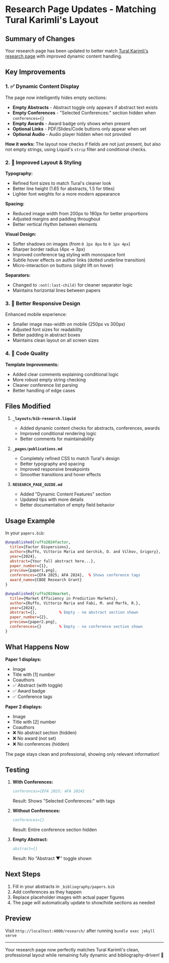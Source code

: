 # Research Page Updates - Matching Tural Karimli's Layout

## Summary of Changes

Your research page has been updated to better match [Tural Karimli's research page](https://turalkarimli.github.io/research/) with improved dynamic content handling.

## Key Improvements

### 1. ✅ Dynamic Content Display

The page now intelligently hides empty sections:

- **Empty Abstracts** - Abstract toggle only appears if abstract text exists
- **Empty Conferences** - "Selected Conferences:" section hidden when `conferences={}`
- **Empty Awards** - Award badge only shows when present
- **Optional Links** - PDF/Slides/Code buttons only appear when set
- **Optional Audio** - Audio player hidden when not provided

**How it works:** The layout now checks if fields are not just present, but also not empty strings, using Liquid's `strip` filter and conditional checks.

### 2. 🎨 Improved Layout & Styling

**Typography:**
- Refined font sizes to match Tural's cleaner look
- Better line height (1.65 for abstracts, 1.5 for titles)
- Lighter font weights for a more modern appearance

**Spacing:**
- Reduced image width from 200px to 180px for better proportions
- Adjusted margins and padding throughout
- Better vertical rhythm between elements

**Visual Design:**
- Softer shadows on images (from `0 2px 8px` to `0 1px 4px`)
- Sharper border radius (4px → 3px)
- Improved conference tag styling with monospace font
- Subtle hover effects on author links (dotted underline transition)
- Micro-interaction on buttons (slight lift on hover)

**Separators:**
- Changed to `:not(:last-child)` for cleaner separator logic
- Maintains horizontal lines between papers

### 3. 📱 Better Responsive Design

Enhanced mobile experience:
- Smaller image max-width on mobile (250px vs 300px)
- Adjusted font sizes for readability
- Better padding in abstract boxes
- Maintains clean layout on all screen sizes

### 4. 🔧 Code Quality

**Template Improvements:**
- Added clear comments explaining conditional logic
- More robust empty string checking
- Cleaner conference list parsing
- Better handling of edge cases

## Files Modified

1. **`_layouts/bib-research.liquid`**
   - Added dynamic content checks for abstracts, conferences, awards
   - Improved conditional rendering logic
   - Better comments for maintainability

2. **`_pages/publications.md`**
   - Completely refined CSS to match Tural's design
   - Better typography and spacing
   - Improved responsive breakpoints
   - Smoother transitions and hover effects

3. **`RESEARCH_PAGE_GUIDE.md`**
   - Added "Dynamic Content Features" section
   - Updated tips with more details
   - Better documentation of empty field behavior

## Usage Example

In your `papers.bib`:

```bibtex
@unpublished{ruffo2024factor,
  title={Factor Dispersions},
  author={Ruffo, Vittorio Maria and Gerchik, D. and Vilkov, Grigory},
  year={2024},
  abstract={Your full abstract here...},
  paper_number={1},
  preview={paper1.png},
  conferences={EFA 2025; AFA 2024},  % Shows conference tags
  award_name={CBOE Research Grant}
}

@unpublished{ruffo2024market,
  title={Market Efficiency in Prediction Markets},
  author={Ruffo, Vittorio Maria and Fabi, M. and Marfè, R.},
  year={2024},
  abstract={},          % Empty - no abstract section shown
  paper_number={2},
  preview={paper2.png},
  conferences={}        % Empty - no conference section shown
}
```

## What Happens Now

**Paper 1 displays:**
- Image
- Title with [1] number
- Coauthors
- ✅ Abstract (with toggle)
- ✅ Award badge
- ✅ Conference tags

**Paper 2 displays:**
- Image
- Title with [2] number
- Coauthors
- ❌ No abstract section (hidden)
- ❌ No award (not set)
- ❌ No conferences (hidden)

The page stays clean and professional, showing only relevant information!

## Testing

1. **With Conferences:**
   ```bibtex
   conferences={EFA 2025; AFA 2024}
   ```
   Result: Shows "Selected Conferences:" with tags

2. **Without Conferences:**
   ```bibtex
   conferences={}
   ```
   Result: Entire conference section hidden

3. **Empty Abstract:**
   ```bibtex
   abstract={}
   ```
   Result: No "Abstract ▼" toggle shown

## Next Steps

1. Fill in your abstracts in `_bibliography/papers.bib`
2. Add conferences as they happen
3. Replace placeholder images with actual paper figures
4. The page will automatically update to show/hide sections as needed

## Preview

Visit `http://localhost:4000/research/` after running `bundle exec jekyll serve`

---

Your research page now perfectly matches Tural Karimli's clean, professional layout while remaining fully dynamic and bibliography-driven! 🎉

